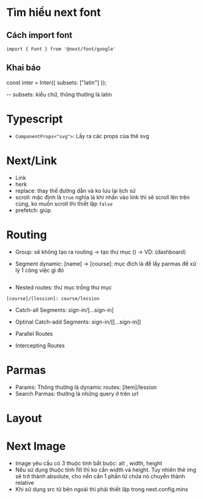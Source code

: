 # Tìm hiểu next font

## Cách import font

`import { Font } from '@next/font/google'`

## Khai báo

const inter = Inter({ subsets: ["latin"] });

-- subsets: kiểu chữ, thông thường là latin

# Typescript

- `ComponentProps<"svg">`: Lấy ra các props của thẻ svg

# Next/Link

- Link
- herk
- replace: thay thế đường dẫn và ko lưu lại lịch sử
- scroll: mặc định là `true` nghĩa là khi nhấn vào link thì sẽ scroll lên trên cùng, ko muốn scroll thì thiết lập `false`
- prefetch: giúp

# Routing

- Group: sẽ không tạo ra routing -> tạo thư mục () -> VD: (dashboard)

- Segment dynamic: [name] -> [course]: mục đích là để lấy parmas để xử lý 1 công việc gì đó

```course/lession: - [course]/lession/page.tsx

```

- Nested routes: thư mục trồng thư mục

```
[course]/[lession]: course/lession
```

- Catch-all Segments: sign-in/[...sign-in]

- Optinal Catch-add Segments: sign-in/[[...sign-in]]

- Parallel Routes
- Intercepting Routes

# Parmas

- Params: Thông thường là dynamic routes: [item]/lession
- Search Parmas: thường là những query ở trên url

# Layout

# Next Image

- Image yêu cầu có 3 thuộc tính bắt buộc: alt , width, height
- Nếu sử dụng thuộc tính fill thì ko cần width và height. Tuy nhiên thẻ img sẽ trở thành absolute, cho nền cần 1 phần tử chứa nó chuyển thành relative
- Khi sử dụng src từ bên ngoài thì phải thiết lập trong next.config.mins
